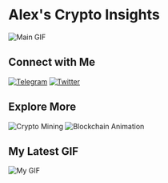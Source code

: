 # Alex's Crypto Insights

![Main GIF](https://i.giphy.com/media/v1.Y2lkPTc5MGI3NjExOW0zMm43cnhrZWFtdXlsaDJ1NWlld285OXVmMzJva29reTVpdTU2OSZlcD12MV9pbnRlcm5hbF9naWZfYnlfaWQmY3Q9Zw/ua7vVw9awZKWwLSYpW/giphy.gif)

## Connect with Me
[![Telegram](https://img.shields.io/badge/Telegram-Join%20me%20on%20Telegram-0088cc?style=flat&logo=telegram&logoColor=white)](https://t.me/AlexsCryptoInsights8778) [![Twitter](https://img.shields.io/badge/Twitter-Follow%20me%20on%20Twitter-1DA1F2?style=flat&logo=x&logoColor=white)](https://x.com/AlexCrypto55)

## Explore More
![Crypto Mining](https://media.giphy.com/media/xT0xezd8H4B0O3wwA0/giphy.gif)
![Blockchain Animation](https://media.giphy.com/media/8JjUFejiyUQZ2/giphy.gif)

## My Latest GIF
![My GIF](https://i.giphy.com/media/v1.Y2lkPTc5MGI3NjExbGx1MWZjaGthNmZwNm9pOGtrdGRjejl6cjl6Z3VmaDNwN2h4NngyaSZlcD12MV9pbnRlcm5hbF9naWZfYnlfaWQmY3Q9Zw/gykRhiZ9KRj1j3Q3Fi/giphy-downsized-large.gif)







